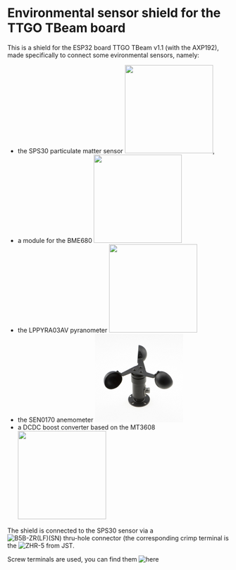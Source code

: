 # Environmental sensor shield for the TTGO TBeam board

This is a shield for the ESP32 board TTGO TBeam v1.1 (with the AXP192), made specifically to connect some evironmental sensors, namely:

- the SPS30 particulate matter sensor <img src="https://cdn.sos.sk/imagecache/product-detail/15/2c/f8cca476/sps30-2.jpg" width="200" height="200">,
- a module for the BME680 <img src="https://imgaz.staticbg.com/thumb/large/oaupload/banggood/images/35/12/1fcaecdb-999a-4006-813b-76e5a3f78d3c.JPG.webp" width="200" height="200">
- the LPPYRA03AV pyranometer <img src="https://deltaohm.lingacms.nl/upload/do_90fj3lks/images/products/lppyra03av-klasse-2-pyranometer-vlgs-iso-9060-compleet-met-waterpas-en-kalibratie-rapport-op-aanvraag-5-of-10-meter-kabel-met-connectors-uitgang-01vdc-05vdc-010vdc_2_rwJdjr.jpg" width="200" height="200"> 
- the SEN0170 anemometer <img src="https://raw.githubusercontent.com/DFRobot/DFRobotMediaWikiImage/master/Image/SEN0170_windspeedmeter_800x800.jpg" width="200" height="200"> 
- a DCDC boost converter based on the MT3608 <img src="https://www.componentsinfo.com/wp-content/uploads/2020/04/mt3608-module-pinout-specs.jpg" width="200" height="200">

The shield is connected to the SPS30 sensor via a ![B5B-ZR(LF)(SN) thru-hole connector](https://www.digikey.it/product-detail/it/jst-sales-america-inc/B5B-ZR-LF-SN/455-1660-ND/926567) (the corresponding crimp terminal is the ![ZHR-5](https://www.digikey.it/product-detail/it/jst-sales-america-inc/ZHR-5/455-1201-ND/608642) from JST.

Screw terminals are used, you can find them ![here](https://www.amazon.it/gp/product/B07RR7D267/ref=ppx_yo_dt_b_asin_title_o03_s00?ie=UTF8&psc=1)
